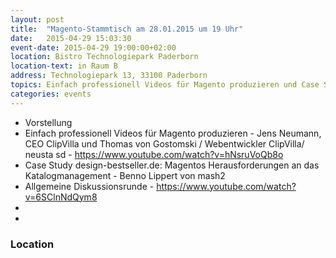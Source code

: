 ```yaml
---
layout: post
title:  "Magento-Stammtisch am 28.01.2015 um 19 Uhr"
date:   2015-04-29 15:03:30
event-date: 2015-04-29 19:00:00+02:00
location: Bistro Technologiepark Paderborn
location-text: in Raum B
address: Technologiepark 13, 33100 Paderborn
topics: Einfach professionell Videos für Magento produzieren und Case Study design-bestseller.de: Magentos Herausforderungen an das Katalogmanagement
categories: events
---
```


*  Vorstellung
*  Einfach professionell Videos für Magento produzieren - Jens Neumann, CEO ClipVilla und Thomas von Gostomski / Webentwickler ClipVilla/ neusta sd  - https://www.youtube.com/watch?v=hNsruVoQb8o
*  Case Study design-bestseller.de: Magentos Herausforderungen an das Katalogmanagement - Benno Lippert von mash2
*  Allgemeine Diskussionsrunde - https://www.youtube.com/watch?v=6SClnNdQym8
*
*  


### Location
